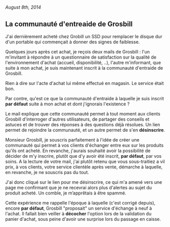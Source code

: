 ###### August 8th, 2014

La communauté d'entreaide de Grosbill 
------------------------

J'ai dernièrement acheté chez Grobill un SSD pour remplacer le disque dur d'un portable qui commençait à donner des signes de faiblesse.

Quelques jours après cet achat, je reçois deux mails de Grosbill : l'un m'invitant à répondre à un questionnaire de satisfaction sur la qualité de l'environnement d'achat (accueil, disponibilité, ..), l'autre m'informant, que suite à mon achat, je suis maintenant inscrit à la communauté d'entraide de Grosbill.

Rien à dire sur l'acte d'achat lui même effectué en magasin. Le service était bon.

Par contre, qu'est ce que la communauté d'entraide à laquelle je suis inscrit **par défaut** suite à mon achat et dont j'ignorais l'existence ?

Le mail explique que cette communauté permet à tout moment aux clients Grosbill d'interroger d'autres utilisateurs, de partager des conseils et astuces et de trouver des réponses à des questions déjà résolues. Un lien permet de rejoindre la communauté, et un autre permet de s'en **désinscrire**.

Monsieur Grosbill, je souscris parfaitement à l'idée de créer une communauté qui permet à vos clients d'échanger entre eux sur les produits qu'ils ont acheté. En revanche, j'aurais souhaité avoir la possibilité de décider de m'y inscrire, plutôt que d'y avoir été inscrit, **par défaut**, par vos soins. A la lecture de votre mail, j'ai plutôt retenu que vous sous-traitiez a vil prix, à vos clients, votre service clientèle après vente, démarche à laquelle, en revanche, je ne souscris pas du tout.

J'ai donc cliqué sur le lien pour me désinscrire, ce qui m'a amené vers une page me confirmant que je ne recevrai alors plus d'alertes au sujet du produit acheté. Un comble, je m’apprêtais à être spammé.

Cette expérience me rappelle l'époque à laquelle (c'est corrigé depuis), encore **par défaut**, Grosbill "proposait" un service d'échange à neuf à l'achat. Il fallait bien veiller à **décocher** l'option lors de la validation du panier d'achat, sous peine d'avoir une surprise lors du passage en caisse. 

